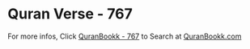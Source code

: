 # Quran Verse - 767 

For more infos, Click [QuranBookk - 767](https://www.quranbookk.com/quran/search?q=767) to Search at [QuranBookk.com](http://quranbookk.com/)